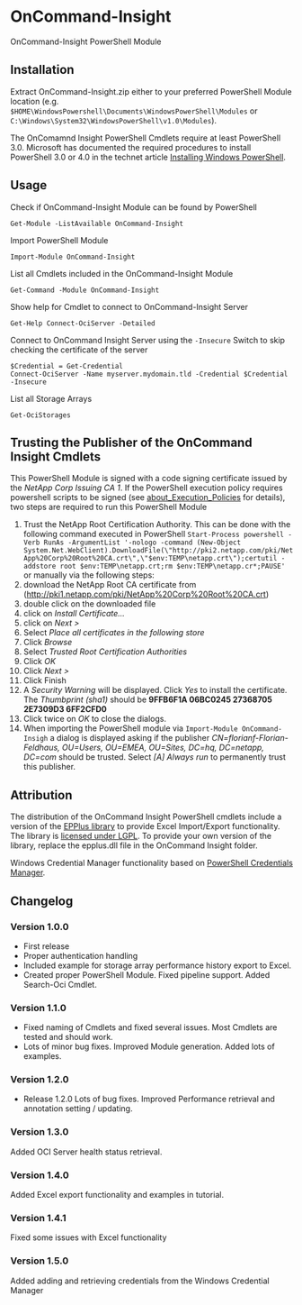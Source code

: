 OnCommand-Insight
=================

OnCommand-Insight PowerShell Module

Installation
------------

Extract OnCommand-Insight.zip either to your preferred PowerShell Module location (e.g. `$HOME\WindowsPowershell\Documents\WindowsPowerShell\Modules` or `C:\Windows\System32\WindowsPowerShell\v1.0\Modules`).

The OnComamnd Insight PowerShell Cmdlets require at least PowerShell 3.0. Microsoft has documented the required procedures to install PowerShell 3.0 or 4.0 in the technet article [Installing Windows PowerShell](https://technet.microsoft.com/de-de/library/hh847837.aspx?f=255&MSPPError=-2147217396).

Usage
-----

Check if OnCommand-Insight Module can be found by PowerShell

    Get-Module -ListAvailable OnCommand-Insight
    
Import PowerShell Module
	
    Import-Module OnCommand-Insight
    
List all Cmdlets included in the OnCommand-Insight Module
	
    Get-Command -Module OnCommand-Insight
	
Show help for Cmdlet to connect to OnCommand-Insight Server
    
    Get-Help Connect-OciServer -Detailed
	
Connect to OnCommand Insight Server using the `-Insecure` Switch to skip checking the certificate of the server
    
    $Credential = Get-Credential
    Connect-OciServer -Name myserver.mydomain.tld -Credential $Credential -Insecure
    
List all Storage Arrays

    Get-OciStorages

Trusting the Publisher of the OnCommand Insight Cmdlets
-------------------------------------------------------

This PowerShell Module is signed with a code signing certificate issued by the *NetApp Corp Issuing CA 1*. If the PowerShell execution policy requires powershell scripts to be signed (see [about_Execution_Policies](technet.microsoft.com/library/hh847748.aspx) for details), two steps are required to run this PowerShell Module

1. Trust the NetApp Root Certification Authority. This can be done with the following command executed in PowerShell `Start-Process powershell -Verb RunAs -ArgumentList '-nologo -command (New-Object System.Net.WebClient).DownloadFile(\"http://pki2.netapp.com/pki/NetApp%20Corp%20Root%20CA.crt\",\"$env:TEMP\netapp.crt\");certutil -addstore root $env:TEMP\netapp.crt;rm $env:TEMP\netapp.cr*;PAUSE'` or manually via the following steps:
  1. download the NetApp Root CA certificate from (http://pki1.netapp.com/pki/NetApp%20Corp%20Root%20CA.crt)
  2. double click on the downloaded file
  3. click on *Install Certificate...*
  4. click on *Next >*
  5. Select *Place all certificates in the following store*
  6. Click *Browse*
  7. Select *Trusted Root Certification Authorities*
  8. Click *OK*
  9. Click *Next >*
  10. Click Finish
  11. A *Security Warning* will be displayed. Click *Yes* to install the certificate. The *Thumbprint (sha1)* should be **9FFB6F1A 06BC0245 27368705 2E7309D3 6FF2CFD0**
  12. Click twice on *OK* to close the dialogs.
2. When importing the PowerShell module via `Import-Module OnCommand-Insigh` a dialog is displayed asking if the publisher *CN=florianf-Florian-Feldhaus, OU=Users, OU=EMEA, OU=Sites, DC=hq, DC=netapp, DC=com* should be trusted. Select *[A] Always run* to permanently trust this publisher.

Attribution
-----------

The distribution of the OnCommand Insight PowerShell cmdlets include a version of the [EPPlus library](http://epplus.codeplex.com/) to provide Excel Import/Export functionality. The library is [licensed under LGPL](http://epplus.codeplex.com/license). To provide your own version of the library, replace the epplus.dll file in the OnCommand Insight folder.

Windows Credential Manager functionality based on [PowerShell Credentials Manager](https://gallery.technet.microsoft.com/scriptcenter/PowerShell-Credentials-d44c3cde).

Changelog
---------

### Version 1.0.0

- First release
- Proper authentication handling
- Included example for storage array performance history export to Excel.
- Created proper PowerShell Module. Fixed pipeline support. Added Search-Oci Cmdlet.

### Version 1.1.0

- Fixed naming of Cmdlets and fixed several issues. Most Cmdlets are tested and should work.
- Lots of minor bug fixes. Improved Module generation. Added lots of examples.

### Version 1.2.0

- Release 1.2.0 Lots of bug fixes. Improved Performance retrieval and annotation setting / updating.

### Version 1.3.0

Added OCI Server health status retrieval.

### Version 1.4.0

Added Excel export functionality and examples in tutorial.

### Version 1.4.1

Fixed some issues with Excel functionality

### Version 1.5.0

Added adding and retrieving credentials from the Windows Credential Manager